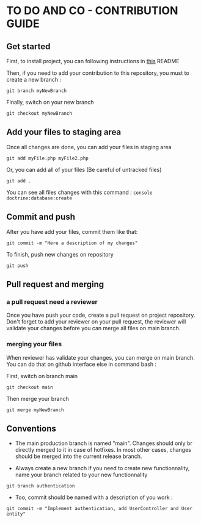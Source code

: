 TO DO AND CO - CONTRIBUTION GUIDE
========

## Get started

First, to install project, you can following instructions in [this](https://github.com/Kaloss38/P8_to_do_and_co#readme) README 

Then, if you need to add your contribution to this repository, you must to create a new branch :

~~~~
git branch myNewBranch
~~~~

Finally, switch on your new branch
~~~~
git checkout myNewBranch
~~~~

## Add your files to staging area

Once all changes are done, you can add your files in staging area
~~~~
git add myFile.php myFile2.php
~~~~
Or, you can add all of your files (Be careful of untracked files)
~~~~
git add .
~~~~

You can see all files changes with this command : `console doctrine:database:create`

## Commit and push

After you have add your files, commit them like that:
~~~~
git commit -m "Here a description of my changes"
~~~~
To finish, push new changes on repository
~~~~
git push
~~~~

## Pull request and merging

### a pull request need a reviewer
Once you have push your code, create a pull request on project repository. 
Don't forget to add your reviewer on your pull request, the reviewer will validate your changes before you can merge all files on main branch.

### merging your files
When reviewer has validate your changes, you can merge on main branch. You can do that on github interface else in command bash :

First, switch on branch main 
~~~~
git checkout main
~~~~
Then merge your branch
~~~~
git merge myNewBranch
~~~~

## Conventions

- The main production branch is named "main". Changes should only br directly merged to it in case of hotfixes. In most other cases, changes should be merged into the current release branch.

- Always create a new branch if you need to create new functionnality, name your branch related to your new functionnality
~~~~
git branch authentication
~~~~ 

- Too, commit should be named with a description of you work :
~~~~
git commit -m "Implement authentication, add UserController and User entity"
~~~~